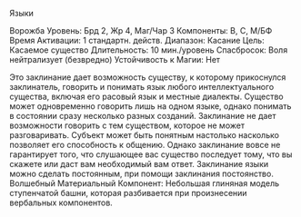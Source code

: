
Языки

Ворожба
Уровень: Брд 2, Жр 4, Маг/Чар 3
Компоненты: В, С, М/БФ
Время Активации: 1 стандартн. действ.
Диапазон: Касание
Цель: Касаемое существо
Длительность: 10 мин./уровень
Спасбросок:
Воля
нейтрализует
(безвредно)
Устойчивость к Магии: Нет

Это заклинание дает возможность существу, к которому прикоснулся заклинатель, говорить и понимать язык любого
интеллектуального существа, включая
его расовый язык и местные диалекты.
Существо может одновременно говорить
лишь на одном языке, однако понимать в
состоянии сразу несколько разных созданий. Заклинание не дает возможности говорить с тем существом, которое
не может разговаривать. Субъект может
быть понятным настолько насколько позволяет его способность к общению.
Однако заклинание вовсе не гарантирует того, что слушающее вас существо
последует тому, что вы скажете или даст
вам необходимый вам ответ.
Заклинание языки можно сделать постоянным, при помощи заклинания постоянство.
Волшебный Материальный Компонент: Небольшая глиняная модель ступенчатой башни, которая разбивается
при произнесении вербальных компонентов.
